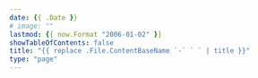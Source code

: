 ```yaml
---
date: {{ .Date }}
# image: ""
lastmod: {{ now.Format "2006-01-02" }}
showTableOfContents: false
title: "{{ replace .File.ContentBaseName `-` ` ` | title }}"
type: "page"
---
```

